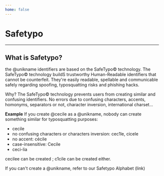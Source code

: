 ```yaml
---
home: false
---
```


# Safetypo 
------------------------------------------
What is Safetypo?
------------------------------------------
the @unikname identifiers are based on the SafeTypo© technology. 
The SafeTypo© technology buildS trustworthy Human-Readable identifiers that cannot be counterfeit.
They're easily readable, spellable and communicable safely regarding spoofing, typosquatting risks and phishing hacks.

Why?
The SafeTypo© technology prevents users from creating similar and confusing identifiers.
No errors due to confusing characters, accents, homonyms, separators or not, character inversion, international charset…

**Example**
If you create @cecile as a @unikname, nobody can create something similar for typosquatting purposes:
- cecile
- no confusing characters or characters inversion: cec1le, cicele
- no accent: cécile
- case-insensitive: Cecile
- ceci-lia 

cecilee can be created ; c1cile can be created either.

If you can't create a @unikname, refer to our Safetypo Alphabet (link)
